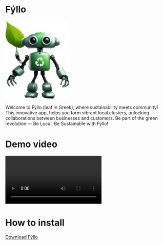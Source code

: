 # Fýllo
<img src="https://github.com/jeevareddy/fyllo/blob/main/assets/images/logo.png?raw=true" alt="fyllo" width="200"/>

Welcome to Fýllo (leaf in Greek), where sustainability meets community! 
This innovative app, helps you form vibrant local clusters, unlocking collaborations between businesses and customers.
Be part of the green revolution — Be Local, Be Sustainable with Fýllo!

# Demo video

![demo](https://github.com/jeevareddy/fyllo/blob/main/md_assets/demo_video.mp4?raw=true)

# How to install
[Download Fýllo](https://github.com/jeevareddy/fyllo/releases)